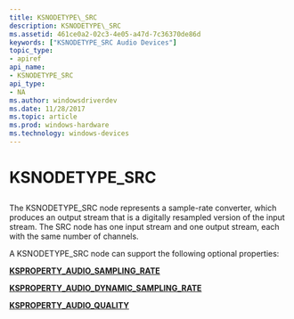 ```yaml
---
title: KSNODETYPE\_SRC
description: KSNODETYPE\_SRC
ms.assetid: 461ce0a2-02c3-4e05-a47d-7c36370de86d
keywords: ["KSNODETYPE_SRC Audio Devices"]
topic_type:
- apiref
api_name:
- KSNODETYPE_SRC
api_type:
- NA
ms.author: windowsdriverdev
ms.date: 11/28/2017
ms.topic: article
ms.prod: windows-hardware
ms.technology: windows-devices
---
```


# KSNODETYPE\_SRC


## <span id="ddk_ksnodetype_src_ks"></span><span id="DDK_KSNODETYPE_SRC_KS"></span>


The KSNODETYPE\_SRC node represents a sample-rate converter, which produces an output stream that is a digitally resampled version of the input stream. The SRC node has one input stream and one output stream, each with the same number of channels.

A KSNODETYPE\_SRC node can support the following optional properties:

[**KSPROPERTY\_AUDIO\_SAMPLING\_RATE**](ksproperty-audio-sampling-rate.md)

[**KSPROPERTY\_AUDIO\_DYNAMIC\_SAMPLING\_RATE**](ksproperty-audio-dynamic-sampling-rate.md)

[**KSPROPERTY\_AUDIO\_QUALITY**](ksproperty-audio-quality.md)

 

 





